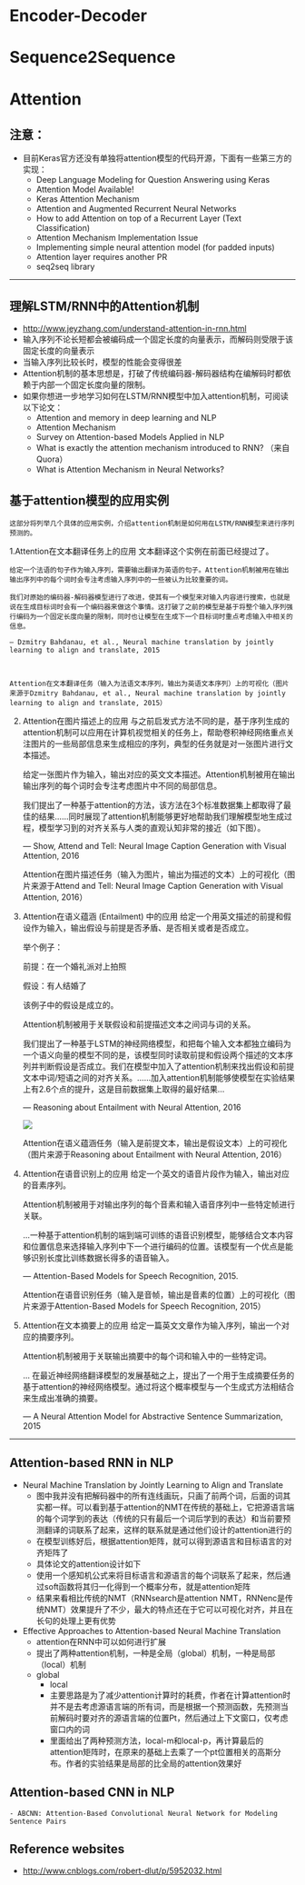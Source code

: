 # Encoder-Decoder

# Sequence2Sequence

# Attention
## 注意：
+ 目前Keras官方还没有单独将attention模型的代码开源，下面有一些第三方的实现：
	+ Deep Language Modeling for Question Answering using Keras
	+ Attention Model Available!
	+ Keras Attention Mechanism
	+ Attention and Augmented Recurrent Neural Networks
	+ How to add Attention on top of a Recurrent Layer (Text Classification)
	+ Attention Mechanism Implementation Issue
	+ Implementing simple neural attention model (for padded inputs)
	+ Attention layer requires another PR
	+ seq2seq library
---
## 理解LSTM/RNN中的Attention机制
+ http://www.jeyzhang.com/understand-attention-in-rnn.html
+ 输入序列不论长短都会被编码成一个固定长度的向量表示，而解码则受限于该固定长度的向量表示
+ 当输入序列比较长时，模型的性能会变得很差
+ Attention机制的基本思想是，打破了传统编码器-解码器结构在编解码时都依赖于内部一个固定长度向量的限制。
+ 如果你想进一步地学习如何在LSTM/RNN模型中加入attention机制，可阅读以下论文：
	+ Attention and memory in deep learning and NLP
	+ Attention Mechanism
	+ Survey on Attention-based Models Applied in NLP
	+ What is exactly the attention mechanism introduced to RNN? （来自Quora）
	+ What is Attention Mechanism in Neural Networks?

## 基于attention模型的应用实例
	这部分将列举几个具体的应用实例，介绍attention机制是如何用在LSTM/RNN模型来进行序列预测的。
1.Attention在文本翻译任务上的应用
	文本翻译这个实例在前面已经提过了。

	给定一个法语的句子作为输入序列，需要输出翻译为英语的句子。Attention机制被用在输出输出序列中的每个词时会专注考虑输入序列中的一些被认为比较重要的词。

	我们对原始的编码器-解码器模型进行了改进，使其有一个模型来对输入内容进行搜索，也就是说在生成目标词时会有一个编码器来做这个事情。这打破了之前的模型是基于将整个输入序列强行编码为一个固定长度向量的限制，同时也让模型在生成下一个目标词时重点考虑输入中相关的信息。

	— Dzmitry Bahdanau, et al., Neural machine translation by jointly learning to align and translate, 2015



	Attention在文本翻译任务（输入为法语文本序列，输出为英语文本序列）上的可视化（图片来源于Dzmitry Bahdanau, et al., Neural machine translation by jointly learning to align and translate, 2015）

2. Attention在图片描述上的应用
	与之前启发式方法不同的是，基于序列生成的attention机制可以应用在计算机视觉相关的任务上，帮助卷积神经网络重点关注图片的一些局部信息来生成相应的序列，典型的任务就是对一张图片进行文本描述。

	给定一张图片作为输入，输出对应的英文文本描述。Attention机制被用在输出输出序列的每个词时会专注考虑图片中不同的局部信息。

	我们提出了一种基于attention的方法，该方法在3个标准数据集上都取得了最佳的结果……同时展现了attention机制能够更好地帮助我们理解模型地生成过程，模型学习到的对齐关系与人类的直观认知非常的接近（如下图）。

	— Show, Attend and Tell: Neural Image Caption Generation with Visual Attention, 2016



	Attention在图片描述任务（输入为图片，输出为描述的文本）上的可视化（图片来源于Attend and Tell: Neural Image Caption Generation with Visual Attention, 2016）

3. Attention在语义蕴涵 (Entailment) 中的应用
	给定一个用英文描述的前提和假设作为输入，输出假设与前提是否矛盾、是否相关或者是否成立。

	举个例子：

	前提：在一个婚礼派对上拍照

	假设：有人结婚了

	该例子中的假设是成立的。

	Attention机制被用于关联假设和前提描述文本之间词与词的关系。

	我们提出了一种基于LSTM的神经网络模型，和把每个输入文本都独立编码为一个语义向量的模型不同的是，该模型同时读取前提和假设两个描述的文本序列并判断假设是否成立。我们在模型中加入了attention机制来找出假设和前提文本中词/短语之间的对齐关系。……加入attention机制能够使模型在实验结果上有2.6个点的提升，这是目前数据集上取得的最好结果…

	— Reasoning about Entailment with Neural Attention, 2016

	![](http://i.imgur.com/BTCD2NH.png)

	Attention在语义蕴涵任务（输入是前提文本，输出是假设文本）上的可视化（图片来源于Reasoning about Entailment with Neural Attention, 2016）

4. Attention在语音识别上的应用
	给定一个英文的语音片段作为输入，输出对应的音素序列。

	Attention机制被用于对输出序列的每个音素和输入语音序列中一些特定帧进行关联。

	…一种基于attention机制的端到端可训练的语音识别模型，能够结合文本内容和位置信息来选择输入序列中下一个进行编码的位置。该模型有一个优点是能够识别长度比训练数据长得多的语音输入。

	— Attention-Based Models for Speech Recognition, 2015.



	Attention在语音识别任务（输入是音帧，输出是音素的位置）上的可视化（图片来源于Attention-Based Models for Speech Recognition, 2015）

5. Attention在文本摘要上的应用
	给定一篇英文文章作为输入序列，输出一个对应的摘要序列。

	Attention机制被用于关联输出摘要中的每个词和输入中的一些特定词。

	… 在最近神经网络翻译模型的发展基础之上，提出了一个用于生成摘要任务的基于attention的神经网络模型。通过将这个概率模型与一个生成式方法相结合来生成出准确的摘要。

	— A Neural Attention Model for Abstractive Sentence Summarization, 2015

---

## Attention-based RNN in NLP
- Neural Machine Translation by Jointly Learning to Align and Translate
	- 图中我并没有把解码器中的所有连线画玩，只画了前两个词，后面的词其实都一样。可以看到基于attention的NMT在传统的基础上，它把源语言端的每个词学到的表达（传统的只有最后一个词后学到的表达）和当前要预测翻译的词联系了起来，这样的联系就是通过他们设计的attention进行的
	- 在模型训练好后，根据attention矩阵，就可以得到源语言和目标语言的对齐矩阵了
	- 具体论文的attention设计如下
	- 使用一个感知机公式来将目标语言和源语言的每个词联系了起来，然后通过soft函数将其归一化得到一个概率分布，就是attention矩阵
	- 结果来看相比传统的NMT（RNNsearch是attention NMT，RNNenc是传统NMT）效果提升了不少，最大的特点还在于它可以可视化对齐，并且在长句的处理上更有优势
- Effective Approaches to Attention-based Neural Machine Translation
	- attention在RNN中可以如何进行扩展
	- 提出了两种attention机制，一种是全局（global）机制，一种是局部（local）机制
	- global
    	- local
		- 主要思路是为了减少attention计算时的耗费，作者在计算attention时并不是去考虑源语言端的所有词，而是根据一个预测函数，先预测当前解码时要对齐的源语言端的位置Pt，然后通过上下文窗口，仅考虑窗口内的词
		- 里面给出了两种预测方法，local-m和local-p，再计算最后的attention矩阵时，在原来的基础上去乘了一个pt位置相关的高斯分布。作者的实验结果是局部的比全局的attention效果好
## Attention-based CNN in NLP
	- ABCNN: Attention-Based Convolutional Neural Network for Modeling Sentence Pairs

## Reference websites
  - http://www.cnblogs.com/robert-dlut/p/5952032.html
